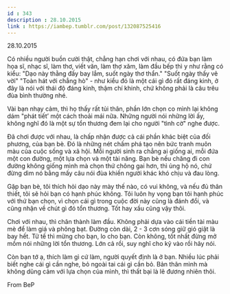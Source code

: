 ```yaml
---
id : 343
description : 28.10.2015
link : https://iambep.tumblr.com/post/132087525416
---
```


28.10.2015

Có nhiều người buồn cười thật, chẳng hạn chơi với nhau, có đứa bạn làm họa
sĩ, nhạc sĩ, làm thơ, viết văn, làm thợ xăm, làm đầu bếp thì y như rằng
có kiểu: "Dạo này thằng đấy bay lắm, suốt ngày thơ thẩn." "Suốt ngày thấy
vẽ vời" "Toàn hát với chẳng hò" - như kiểu đó là một cái gì đó rất đáng
kinh, ở đây là nói với thái độ đáng kinh, thậm chí khinh, chứ không phải
là câu trêu đùa bình thường nhé.

Vài bạn nhạy cảm, thì họ thấy rất tủi thân, phần lớn chọn co mình lại không
dám "phát tiết’ một cách thoải mái nữa. Những người nói những lời ấy, không
nghĩ đó là một sự tổn thương đem lại cho người "tình cờ" nghe được.

Đã chơi được với nhau, là chấp nhận được cả cái phần khác biệt của đối phương,
của bạn bè. Đó là những nét chấm phá tạo nên bức tranh muôn màu của cuộc
sống và xã hội. Mỗi người sinh ra chẳng ai giống ai, mỗi đứa một con đường,
một lựa chọn và một tài năng. Bạn bè nếu chăng đi con đường không giống
mình mà chọn thứ chông gai hơn, thì ủng hộ nó, chứ đừng dìm nó bằng mấy
câu nói đùa khiến người khác khó chịu và đau lòng.

Gặp bạn bè, tôi thích hỏi dạo này mày thế nào, có vui không, và nếu đủ thân
thiết, tôi sẽ hỏi bạn có hạnh phúc không. Tôi luôn hy vọng bạn tôi hạnh
phúc với thứ bạn chọn, vì chọn cái gì trong cuộc đời này cũng là đánh đổi,
và cũng nhận về chút gì đó tổn thương. Tốt hay xấu cũng vậy thôi.

Chơi với nhau, thì chân thành làm đầu. Không phải dựa vào cái tiền tài màu
mè để làm giá và phông bạt. Đường còn dài, 2 - 3 cơn sóng giữ gió giật là
bay hết. Tử tế thì mừng cho bạn, lo cho bạn. Còn không, tốt nhất đừng mở
mồm nói những lời tổn thương. Lớn cả rồi, suy nghĩ cho kỹ vào rồi hãy nói.

Còn bạn tớ ạ, thích làm gì cứ làm, người quyết định là ở bạn. Nhiều lúc
phải biết nghe cái gì cần nghe, bỏ ngoài tai cái gì cần bỏ. Bản thân mình
mà không dũng cảm với lựa chọn của mình, thì thất bại là lẽ đương nhiên
thôi.

From BeP